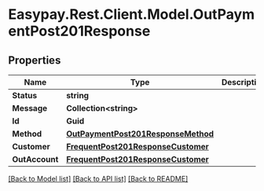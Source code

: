 # Easypay.Rest.Client.Model.OutPaymentPost201Response

## Properties

Name | Type | Description | Notes
------------ | ------------- | ------------- | -------------
**Status** | **string** |  | [optional] 
**Message** | **Collection&lt;string&gt;** |  | [optional] 
**Id** | **Guid** |  | [optional] 
**Method** | [**OutPaymentPost201ResponseMethod**](OutPaymentPost201ResponseMethod.md) |  | [optional] 
**Customer** | [**FrequentPost201ResponseCustomer**](FrequentPost201ResponseCustomer.md) |  | [optional] 
**OutAccount** | [**FrequentPost201ResponseCustomer**](FrequentPost201ResponseCustomer.md) |  | [optional] 

[[Back to Model list]](../README.md#documentation-for-models) [[Back to API list]](../README.md#documentation-for-api-endpoints) [[Back to README]](../README.md)

